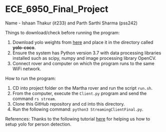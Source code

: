# ECE_6950_Final_Project
Name - Ishaan Thakur (it233) and Parth Sarthi Sharma (pss242)

Things to download/check before running the program:
<ol>

<li> Download yolo weights from  <a href="https://drive.google.com/drive/folders/18PZ6O-_zqMM5r4mwRf9KcYxyyMgmRvJ6?usp=sharing">here</a> and place it in the directory called <strong>yolo-coco</strong>.
<li> Ensure the system has Python version 3.7 with data processing libraries installed such as scipy, numpy and image processing library OpenCV.
<li> Connect rover and computer on which the program runs to the same WiFi network.
</ol>


How to run the program:
<ol>
<li> CD into project folder on the Martha rover and run the script <code>run.sh</code>.
<li> From the computer, execute the <code>Client.py</code> program and send the command <code>rs stream</code>.
<li> Clone this GitHub repository and cd into this directory.

<li>  Run the following command: <code>python3 StreamingClientFinal.py</code>.

</ol>


References:
Thanks to the following tutorial [here](https://www.youtube.com/watch?v=PTLZnE6W2tw&ab_channel=TheLazyCoder) for helping us how to setup yolo for person detection.